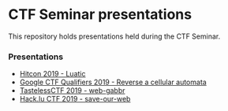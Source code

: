 # CTF Seminar presentations

This repository holds presentations held during the CTF Seminar.


### Presentations

+ [Hitcon 2019 - Luatic](hitcon-2019/luatic/)
+ [Google CTF Qualifiers 2019 - Reverse a cellular automata](gctf-quals-2019/automata)
+ [TastelessCTF 2019 - web-gabbr](tasteless-2019/web-gabbr)
+ [Hack.lu CTF 2019 - save-our-web](hack.lu-2019/save-our-planet)